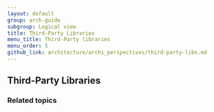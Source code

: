 ```yaml
---
layout: default
group: arch-guide
subgroup: Logical view
title: Third-Party Libraries
menu_title: Third-Party libraries
menu_order: 5
github_link: architecture/archi_perspectives/third-party-libs.md
---
```



<h2>Third-Party Libraries</h2>


<h3>Related topics</h3>


